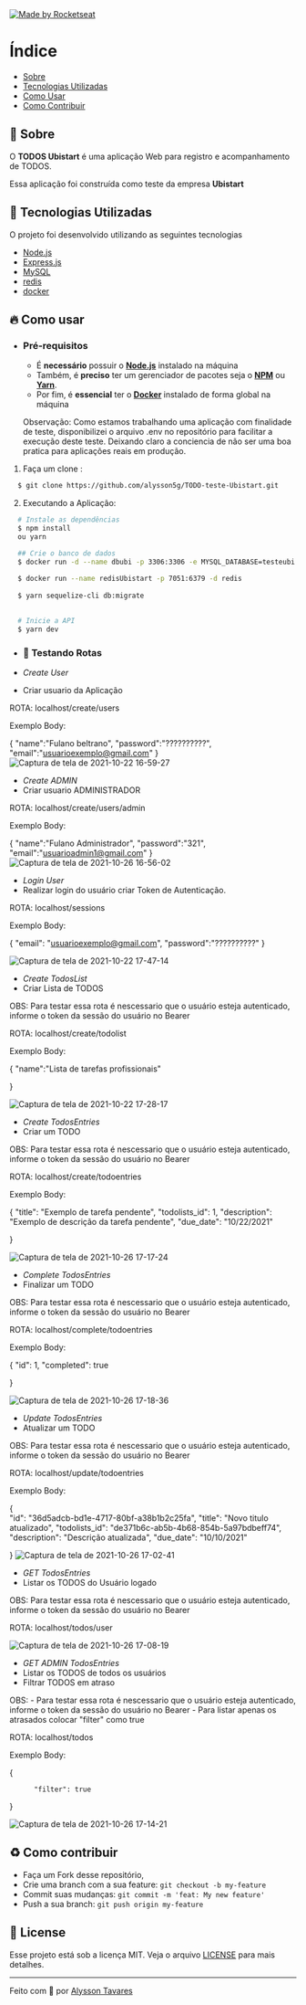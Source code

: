 


  <a href="https://www.linkedin.com/in/programadoralysson/">
    <img alt="Made by Rocketseat" src="https://img.shields.io/badge/made%20by-Alysson Tavares-%237519C1">
  </a>
  <a>


# Índice

- [Sobre](#sobre)
- [Tecnologias Utilizadas](#tecnologias-utilizadas)
- [Como Usar](#como-usar)
- [Como Contribuir](#como-contribuir)

<a id="sobre"></a>

## :bookmark: Sobre

O <strong>TODOS Ubistart</strong> é uma aplicação Web para registro e acompanhamento de TODOS.

Essa aplicação foi construída como teste da empresa <strong>Ubistart</strong> 
    
  
<a id="tecnologias-utilizadas"></a>

## :rocket: Tecnologias Utilizadas

O projeto foi desenvolvido utilizando as seguintes tecnologias

- [Node.js](https://nodejs.org/en/)
- [Express.js](https://expressjs.com/pt-br/)
- [MySQL](https://www.mysql.com/)
- [redis](https://redis.io/)
- [docker](https://www.docker.com/)        
    



<a id="como-usar"></a>

## :fire: Como usar

- ### **Pré-requisitos**

  - É **necessário** possuir o **[Node.js](https://nodejs.org/en/)** instalado na máquina
  - Também, é **preciso** ter um gerenciador de pacotes seja o **[NPM](https://www.npmjs.com/)** ou **[Yarn](https://yarnpkg.com/)**.
  - Por fim, é **essencial** ter o **[Docker](https://www.docker.com/get-started)** instalado de forma global na máquina
	
  Observação: Como estamos trabalhando uma aplicação com finalidade de teste, disponibilizei
  o arquivo .env no repositório para facilitar a execução deste teste. 
  Deixando claro a conciencia de não ser uma boa pratica para aplicações reais em produção.


1. Faça um clone :

```sh
  $ git clone https://github.com/alysson5g/TODO-teste-Ubistart.git
```

2. Executando a Aplicação:

```sh
  # Instale as dependências
  $ npm install
  ou yarn

  ## Crie o banco de dados
  $ docker run -d --name dbubi -p 3306:3306 -e MYSQL_DATABASE=testeubi -e MYSQL_USER=ubistart -e MYSQL_PASSWORD=321 mysql
	
  $ docker run --name redisUbistart -p 7051:6379 -d redis
	
  $ yarn sequelize-cli db:migrate
   

  # Inicie a API
  $ yarn dev

```

- ### :twisted_rightwards_arrows: **Testando Rotas**

 - *Create User*
 - Criar usuario da Aplicação

 ROTA:  localhost/create/users

Exemplo Body: 
  
{
	"name":"Fulano beltrano",
  "password":"??????????",
	"email":"usuarioexemplo@gmail.com"
}
  ![Captura de tela de 2021-10-22 16-59-27](https://user-images.githubusercontent.com/62367153/138522609-a71baf55-5bca-4421-b207-36f1d032e1de.png)

 - *Create ADMIN*
 - Criar usuario ADMINISTRADOR

 ROTA:  localhost/create/users/admin

Exemplo Body: 
  
{
	"name":"Fulano Administrador",
  "password":"321",
	"email":"usuarioadmin1@gmail.com"
}
	![Captura de tela de 2021-10-26 16-56-02](https://user-images.githubusercontent.com/62367153/138960028-409f012b-f7f5-40eb-a79c-5d5045a3f2eb.png)

  
  - *Login User*
 - Realizar login do usuário criar Token de Autenticação.
  
  ROTA:  localhost/sessions
  
  Exemplo Body: 
  
  {
	"email": "usuarioexemplo@gmail.com",
	"password":"??????????"
}

  ![Captura de tela de 2021-10-22 17-47-14](https://user-images.githubusercontent.com/62367153/138526565-3e048b2a-4dd2-4a4a-a09f-cbb3fecf361c.png)

  
- *Create TodosList*
 - Criar Lista de TODOS

OBS: Para testar essa rota é nescessario que o usuário esteja autenticado, informe o token da sessão do usuário no Bearer

ROTA: localhost/create/todolist
  
  Exemplo Body: 
  
  {
	"name":"Lista de tarefas profissionais"
  
  }
  
  
  ![Captura de tela de 2021-10-22 17-28-17](https://user-images.githubusercontent.com/62367153/138524935-65773d51-c0a5-417b-825e-77a0fd3bb234.png)

  
  - *Create TodosEntries*
 - Criar um TODO

OBS: Para testar essa rota é nescessario que o usuário esteja autenticado, informe o token da sessão do usuário no Bearer
	
  ROTA: localhost/create/todoentries
  
   Exemplo Body: 
  
  {
  					"title": "Exemplo de tarefa pendente",
            "todolists_id": 1,
           	"description": "Exemplo de descrição da tarefa pendente",
            "due_date": "10/22/2021" 
          
  
}
  
 ![Captura de tela de 2021-10-26 17-17-24](https://user-images.githubusercontent.com/62367153/138962414-c90d60ab-48f4-4bb6-b718-7f86bdadc337.png)


  - *Complete TodosEntries*
 - Finalizar um TODO
  
OBS: Para testar essa rota é nescessario que o usuário esteja autenticado, informe o token da sessão do usuário no Bearer
	
  ROTA: localhost/complete/todoentries
	
   Exemplo Body: 
  
  { "id": 1,
  "completed": true
  
}
  
  ![Captura de tela de 2021-10-26 17-18-36](https://user-images.githubusercontent.com/62367153/138962563-29d2e65a-75cf-4920-bec9-d57d21a6f3d7.png)


 - *Update TodosEntries*
 - Atualizar um TODO
  
OBS: Para testar essa rota é nescessario que o usuário esteja autenticado, informe o token da sessão do usuário no Bearer
	
  ROTA: localhost/update/todoentries
	
   Exemplo Body: 
  
{						
	"id": "36d5adcb-bd1e-4717-80bf-a38b1b2c25fa",
	"title": "Novo titulo atualizado",
	"todolists_id": "de371b6c-ab5b-4b68-854b-5a97bdbeff74",
	"description": "Descrição atualizada",
   	"due_date": "10/10/2021" 
          
  
}
	![Captura de tela de 2021-10-26 17-02-41](https://user-images.githubusercontent.com/62367153/138960524-17698d2b-bd1d-4ddd-88e8-669c7639cc3c.png)

 - *GET TodosEntries*
 - Listar os TODOS do Usuário logado
  
OBS: Para testar essa rota é nescessario que o usuário esteja autenticado, informe o token da sessão do usuário no Bearer
	
  ROTA: localhost/todos/user
  
   ![Captura de tela de 2021-10-26 17-08-19](https://user-images.githubusercontent.com/62367153/138961242-525a7712-cbec-4abe-92fb-12ea5bfdf7a0.png)
	
 - *GET ADMIN TodosEntries*
 - Listar os TODOS de todos os usuários
 - Filtrar TODOS em atraso
	
OBS: - Para testar essa rota é nescessario que o usuário esteja autenticado, informe o token da sessão do usuário no Bearer
     - Para listar apenas os atrasados colocar "filter" como true
	
  
  ROTA: localhost/todos
	
   Exemplo Body: 
	
  {						

          "filter": true
  
  }
	
  ![Captura de tela de 2021-10-26 17-14-21](https://user-images.githubusercontent.com/62367153/138961960-e74ca67d-e0d2-44c1-a280-cc5690e6de75.png)

	
  
<a id="como-contribuir"></a>

## :recycle: Como contribuir

- Faça um Fork desse repositório,
- Crie uma branch com a sua feature: `git checkout -b my-feature`
- Commit suas mudanças: `git commit -m 'feat: My new feature'`
- Push a sua branch: `git push origin my-feature`


## :memo: License

Esse projeto está sob a licença MIT. Veja o arquivo [LICENSE](LICENSE.md) para mais detalhes.

---

Feito com :blue_heart: por [Alysson Tavares](https://github.com/alysson5g)

